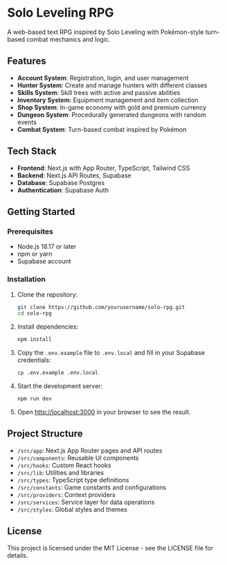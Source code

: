# Solo Leveling RPG

A web-based text RPG inspired by Solo Leveling with Pokémon-style turn-based combat mechanics and logic.

## Features

- **Account System**: Registration, login, and user management
- **Hunter System**: Create and manage hunters with different classes
- **Skills System**: Skill trees with active and passive abilities
- **Inventory System**: Equipment management and item collection
- **Shop System**: In-game economy with gold and premium currency
- **Dungeon System**: Procedurally generated dungeons with random events
- **Combat System**: Turn-based combat inspired by Pokémon

## Tech Stack

- **Frontend**: Next.js with App Router, TypeScript, Tailwind CSS
- **Backend**: Next.js API Routes, Supabase
- **Database**: Supabase Postgres
- **Authentication**: Supabase Auth

## Getting Started

### Prerequisites

- Node.js 18.17 or later
- npm or yarn
- Supabase account

### Installation

1. Clone the repository:

   ```bash
   git clone https://github.com/yourusername/solo-rpg.git
   cd solo-rpg
   ```

2. Install dependencies:

   ```bash
   npm install
   ```

3. Copy the `.env.example` file to `.env.local` and fill in your Supabase credentials:

   ```bash
   cp .env.example .env.local
   ```

4. Start the development server:

   ```bash
   npm run dev
   ```

5. Open [http://localhost:3000](http://localhost:3000) in your browser to see the result.

## Project Structure

- `/src/app`: Next.js App Router pages and API routes
- `/src/components`: Reusable UI components
- `/src/hooks`: Custom React hooks
- `/src/lib`: Utilities and libraries
- `/src/types`: TypeScript type definitions
- `/src/constants`: Game constants and configurations
- `/src/providers`: Context providers
- `/src/services`: Service layer for data operations
- `/src/styles`: Global styles and themes

## License

This project is licensed under the MIT License - see the LICENSE file for details.
